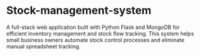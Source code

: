 # Stock-management-system
A full-stack web application built with Python Flask and MongoDB for efficient inventory management and stock flow tracking. This system helps small business owners automate stock control processes and eliminate manual spreadsheet tracking.
